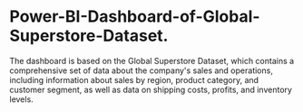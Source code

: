 # Power-BI-Dashboard-of-Global-Superstore-Dataset.
The dashboard is based on the Global Superstore Dataset, which contains a comprehensive set of data about the company's sales and operations, including information about sales by region, product category, and customer segment, as well as data on shipping costs, profits, and inventory levels.
